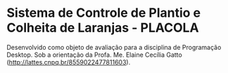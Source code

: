 # Sistema de Controle de Plantio e Colheita de Laranjas - PLACOLA

Desenvolvido como objeto de avaliação para a disciplina de Programação Desktop. Sob a orientação da Profa. Me. Elaine Cecília Gatto (http://lattes.cnpq.br/8559022477811603).